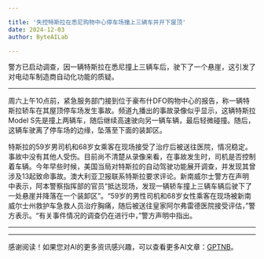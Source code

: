 ```yaml
---

title: '失控特斯拉在悉尼购物中心停车场撞上三辆车并开下屋顶'
date: 2024-12-03
author: ByteAILab

---
```


警方已启动调查，因一辆特斯拉在悉尼撞上三辆车后，驶下了一个悬崖，这引发了对电动车制造商自动化功能的质疑。

---
周六上午10点前，紧急服务部门接到位于豪布什DFO购物中心的报告，称一辆特斯拉轿车在其屋顶停车场发生事故。频道九播出的事故录像似乎显示，这辆特斯拉Model S先是撞上两辆车，随后继续高速驶向另一辆车辆，最后轻微碰撞。随后，这辆车驶离了停车场的边缘，坠落至下面的装卸区。

特斯拉的59岁男司机和68岁女乘客在现场接受了治疗后被送往医院，情况稳定。事故中没有其他人受伤。目前尚不清楚从录像来看，在事故发生时，司机是否控制着车辆。今年早些时候，美国当局对特斯拉的自动驾驶功能展开调查，并发现其曾涉及13起致命事故。澳大利亚卫报联系特斯拉要求评论。新南威尔士警方在声明中表示，阿本警察指挥部的官员“抵达现场，发现一辆轿车撞上三辆车辆后驶下了一处悬崖并降落在一个装卸区”。“59岁的男性司机和68岁女性乘客在现场被新南威尔士州救护车急救人员治疗胸痛，随后被送往皇家阿尔弗雷德医院接受评估，”警方表示。“有关事件情况的调查仍在进行中，”警方声明中指出。

---
---
感谢阅读！如果您对AI的更多资讯感兴趣，可以查看更多AI文章：[GPTNB](https://gptnb.com)。
